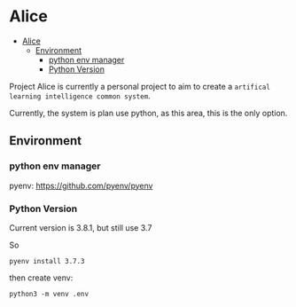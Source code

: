 # Alice

- [Alice](#alice)
  - [Environment](#environment)
    - [python env manager](#python-env-manager)
    - [Python Version](#python-version)

Project Alice is currently a personal project to aim to create a `artifical learning intelligence common system`.

Currently, the system is plan use python, as this area, this is the only option.

## Environment

### python env manager

pyenv: <https://github.com/pyenv/pyenv>

### Python Version

Current version is 3.8.1, but still use 3.7

So

``` shell
pyenv install 3.7.3
```

then create venv:

```shell
python3 -m venv .env
```
